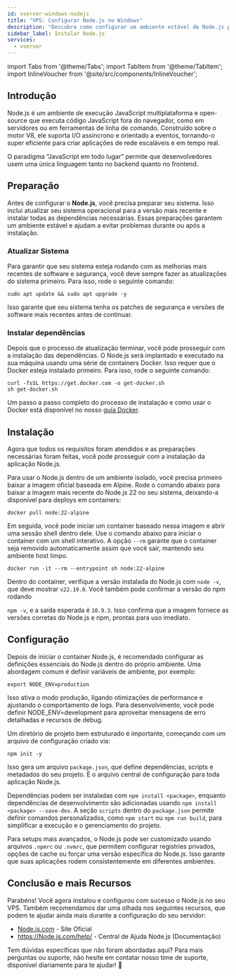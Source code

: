 ```yaml
---
id: vserver-windows-nodejs
title: "VPS: Configurar Node.js no Windows"
description: "Descubra como configurar um ambiente estável de Node.js para aplicações escaláveis e em tempo real usando Docker e preparação do sistema → Saiba mais agora"
sidebar_label: Instalar Node.js
services:
  - vserver
---
```


import Tabs from '@theme/Tabs';
import TabItem from '@theme/TabItem';
import InlineVoucher from '@site/src/components/InlineVoucher';

## Introdução

Node.js é um ambiente de execução JavaScript multiplataforma e open-source que executa código JavaScript fora do navegador, como em servidores ou em ferramentas de linha de comando. Construído sobre o motor V8, ele suporta I/O assíncrono e orientado a eventos, tornando-o super eficiente para criar aplicações de rede escaláveis e em tempo real.

O paradigma “JavaScript em todo lugar” permite que desenvolvedores usem uma única linguagem tanto no backend quanto no frontend.  

<InlineVoucher />

## Preparação

Antes de configurar o **Node.js**, você precisa preparar seu sistema. Isso inclui atualizar seu sistema operacional para a versão mais recente e instalar todas as dependências necessárias. Essas preparações garantem um ambiente estável e ajudam a evitar problemas durante ou após a instalação.

### Atualizar Sistema
Para garantir que seu sistema esteja rodando com as melhorias mais recentes de software e segurança, você deve sempre fazer as atualizações do sistema primeiro. Para isso, rode o seguinte comando:

```
sudo apt update && sudo apt upgrade -y
```
Isso garante que seu sistema tenha os patches de segurança e versões de software mais recentes antes de continuar.

### Instalar dependências
Depois que o processo de atualização terminar, você pode prosseguir com a instalação das dependências. O Node.js será implantado e executado na sua máquina usando uma série de containers Docker. Isso requer que o Docker esteja instalado primeiro. Para isso, rode o seguinte comando:

```
curl -fsSL https://get.docker.com -o get-docker.sh
sh get-docker.sh
```

Um passo a passo completo do processo de instalação e como usar o Docker está disponível no nosso [guia Docker](vserver-windows-docker.md).

## Instalação

Agora que todos os requisitos foram atendidos e as preparações necessárias foram feitas, você pode prosseguir com a instalação da aplicação Node.js.

Para usar o Node.js dentro de um ambiente isolado, você precisa primeiro baixar a imagem oficial baseada em Alpine. Rode o comando abaixo para baixar a imagem mais recente do Node.js 22 no seu sistema, deixando-a disponível para deploys em containers:

```
docker pull node:22-alpine
```

Em seguida, você pode iniciar um container baseado nessa imagem e abrir uma sessão shell dentro dele. Use o comando abaixo para iniciar o container com um shell interativo. A opção `--rm` garante que o container seja removido automaticamente assim que você sair, mantendo seu ambiente host limpo.

```
docker run -it --rm --entrypoint sh node:22-alpine
```

Dentro do container, verifique a versão instalada do Node.js com `node -v`, que deve mostrar `v22.19.0`. Você também pode confirmar a versão do npm rodando

`npm -v`, e a saída esperada é `10.9.3`. Isso confirma que a imagem fornece as versões corretas do Node.js e npm, prontas para uso imediato.

## Configuração

Depois de iniciar o container Node.js, é recomendado configurar as definições essenciais do Node.js dentro do próprio ambiente. Uma abordagem comum é definir variáveis de ambiente, por exemplo:

```
export NODE_ENV=production
```

Isso ativa o modo produção, ligando otimizações de performance e ajustando o comportamento de logs. Para desenvolvimento, você pode definir NODE_ENV=development para aproveitar mensagens de erro detalhadas e recursos de debug.

Um diretório de projeto bem estruturado é importante, começando com um arquivo de configuração criado via:

```
npm init -y
```

Isso gera um arquivo `package.json`, que define dependências, scripts e metadados do seu projeto. É o arquivo central de configuração para toda aplicação Node.js.

Dependências podem ser instaladas com `npm install <package>`, enquanto dependências de desenvolvimento são adicionadas usando `npm install <package> --save-dev`. A seção `scripts` dentro do `package.json` permite definir comandos personalizados, como `npm start` ou `npm run build`, para simplificar a execução e o gerenciamento do projeto.

Para setups mais avançados, o Node.js pode ser customizado usando arquivos `.npmrc` ou `.nvmrc`, que permitem configurar registries privados, opções de cache ou forçar uma versão específica do Node.js. Isso garante que suas aplicações rodem consistentemente em diferentes ambientes.

## Conclusão e mais Recursos

Parabéns! Você agora instalou e configurou com sucesso o Node.js no seu VPS. Também recomendamos dar uma olhada nos seguintes recursos, que podem te ajudar ainda mais durante a configuração do seu servidor:

- [Node.js.com](https://Node.js.com/) - Site Oficial
- https://Node.js.com/help/ - Central de Ajuda Node.js (Documentação)

Tem dúvidas específicas que não foram abordadas aqui? Para mais perguntas ou suporte, não hesite em contatar nosso time de suporte, disponível diariamente para te ajudar! 🙂